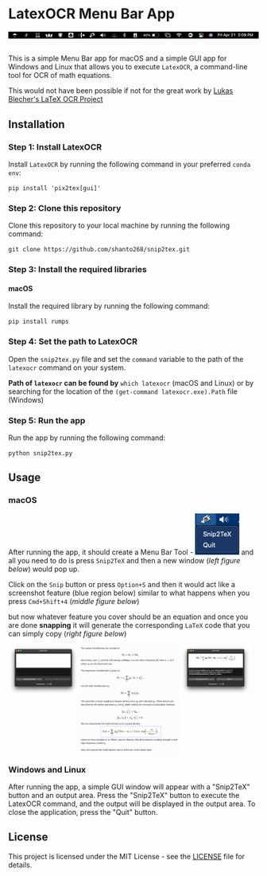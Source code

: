 # LatexOCR Menu Bar App

<div style="display:flex;">
    <img src="assets/bar.png" style="width:100%; margin-right:5px;">
</div>

<br>

This is a simple Menu Bar app for macOS and a simple GUI app for Windows and Linux that allows you to execute `LatexOCR`, a command-line tool for OCR of math equations.

This would not have been possible if not for the great work by [Lukas Blecher's LaTeX OCR Project](https://github.com/lukas-blecher/LaTeX-OCR)

## Installation

### Step 1: Install LatexOCR

Install `LatexOCR` by running the following command in your preferred `conda env`:


```
pip install 'pix2tex[gui]'
```

### Step 2: Clone this repository

Clone this repository to your local machine by running the following command:

```
git clone https://github.com/shanto268/snip2tex.git
```

### Step 3: Install the required libraries

#### macOS
Install the required library by running the following command:

```
pip install rumps
```

### Step 4: Set the path to LatexOCR

Open the `snip2tex.py` file and set the `command` variable to the path of the `latexocr` command on your system.

**Path of `latexocr` can be found by** `which latexocr` (macOS and Linux) or by searching for the location of the `(get-command latexocr.exe).Path` file (Windows)


### Step 5: Run the app

Run the app by running the following command:

```
python snip2tex.py
```


## Usage

### macOS
After running the app, it should create a Menu Bar Tool - ![tool](https://github.com/shanto268/snip2tex/raw/master/assets/menu.png) and all you need to do is press `Snip2TeX` and then a new window (*left figure below*) would pop up.

Click on the `Snip` button or press `Option+S` and then it would act like a screenshot feature (blue region below) similar to what happens when you press `Cmd+Shift+4` (*middle figure below*)

but now whatever feature you cover should be an equation and once you are done **snapping** it will generate the corresponding `LaTeX` code that you can simply copy (*right figure below*)

<center>
<div style="display:flex;">
    <img src="assets/app.png" style="width:28%;height:100%; margin-left:0px;">
    <img src="assets/action1.png" style="width:40%;margin-right:2px; margin-left:2px;">
    <img src="assets/menu2.png" style="width:28%;height:50%; margin-left:0px;">
</div>
</center>

### Windows and Linux
After running the app, a simple GUI window will appear with a "Snip2TeX" button and an output area. Press the "Snip2TeX" button to execute the LatexOCR command, and the output will be displayed in the output area. To close the application, press the "Quit" button.

## License

This project is licensed under the MIT License - see the [LICENSE](LICENSE) file for details.

